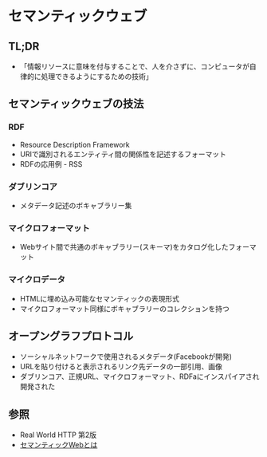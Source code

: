 # セマンティックウェブ
## TL;DR
- 「情報リソースに意味を付与することで、人を介さずに、コンピュータが自律的に処理できるようにするための技術」

## セマンティックウェブの技法
### RDF
- Resource Description Framework
- URIで識別されるエンティティ間の関係性を記述するフォーマット
- RDFの応用例 - RSS

### ダブリンコア
- メタデータ記述のボキャブラリー集

### マイクロフォーマット
- Webサイト間で共通のボキャブラリー(スキーマ)をカタログ化したフォーマット

### マイクロデータ
- HTMLに埋め込み可能なセマンティックの表現形式
- マイクロフォーマット同様にボキャブラリーのコレクションを持つ

## オープングラフプロトコル
- ソーシャルネットワークで使用されるメタデータ(Facebookが開発)
- URLを貼り付けると表示されるリンク先データの一部引用、画像
- ダブリンコア、正規URL、マイクロフォーマット、RDFaにインスパイアされ開発された

## 参照
- Real World HTTP 第2版
- [セマンティックWebとは](https://thinkit.co.jp/free/article/0607/12/1/)

